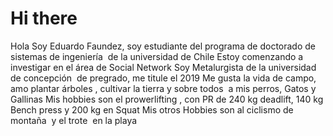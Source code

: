 # Hi there
Hola Soy Eduardo Faundez, soy estudiante del programa de doctorado de sistemas de ingeniería  de la universidad de Chile
Estoy comenzando a investigar en el área de Social Network
Soy Metalurgista de la universidad de concepción  de pregrado, me titule el 2019
Me gusta la vida de campo, amo plantar árboles , cultivar la tierra y sobre todos  a mis perros, Gatos y Gallinas
Mis hobbies son el prowerlifting , con PR de 240 kg deadlift, 140 kg Bench press y 200 kg en Squat 
Mis otros Hobbies son  al ciclismo de  montaña  y el trote  en la playa
